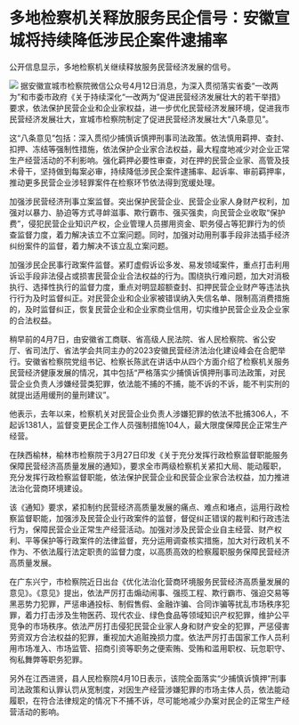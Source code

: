 # 多地检察机关释放服务民企信号：安徽宣城将持续降低涉民企案件逮捕率

公开信息显示，多地检察机关继续释放服务民营经济发展的信号。

![](https://inews.gtimg.com/om_bt/OaYdUgU2Bq_jSdov0p88skOB70hIYiA8YE62JhA_DnjbgAA/1000)
据安徽宣城市检察院微信公众号4月12日消息，为深入贯彻落实省委“一改两为”和市委市政府《关于持续深化“一改两为”促进民营经济发展壮大的若干举措》要求，依法保护民营企业和企业家权益，进一步优化民营经济发展环境，促进我市民营经济发展壮大，宣城市检察院制定了促进民营经济发展壮大“八条意见”。

这“八条意见”包括：深入贯彻少捕慎诉慎押刑事司法政策。依法慎用羁押、查封、扣押、冻结等强制性措施，依法保护企业家合法权益，最大程度地减少对企业正常生产经营活动的不利影响。强化羁押必要性审查，对在押的民营企业家、高管及技术骨干，坚持做到每案必审，持续降低涉民企案件逮捕率、起诉率、审前羁押率，推动更多民营企业涉轻罪案件在检察环节依法得到宽缓处理。

加强涉民营经济刑事立案监督。突出保护民营企业、民营企业家人身财产权利，加强对以暴力、胁迫等方式寻衅滋事、欺行霸市、强买强卖，向民营企业收取“保护费”，侵犯民营企业知识产权，企业管理人员挪用资金、职务侵占等犯罪行为的侦查监督力度，着力解决该立不立案问题。同时，加强对动用刑事手段非法插手经济纠纷案件的监督，着力解决不该立乱立案问题。

加强涉民企民事行政案件监督。紧盯虚假诉讼多发、易发领域案件，重点打击利用诉讼手段非法侵占或损害民营企业合法权益的行为。围绕执行难问题，加大对消极执行、选择性执行的监督力度，重点对明显超额查封、扣押民营企业财产等违法执行行为及时监督纠正。对民营企业和企业家被错误纳入失信名单、限制高消费措施的，及时监督纠正，恢复民营企业和企业家商业信用，切实维护民营企业及企业家的合法权益。

稍早前的4月7日，由安徽省工商联、省高级人民法院、省人民检察院、省公安厅、省司法厅、省法学会共同主办的2023安徽民营经济法治化建设峰会在合肥举行。安徽省检察院党组书记、检察长陈武在讲话中从四个方面介绍了检察机关服务民营经济健康发展的情况，其中包括“严格落实少捕慎诉慎押刑事司法政策，对民营企业负责人涉嫌经营类犯罪，依法能不捕的不捕，能不诉的不诉，能不判实刑的就提出适用缓刑的量刑建议”。

他表示，去年以来，检察机关对民营企业负责人涉嫌犯罪的依法不批捕306人，不起诉1381人，监督变更民企工作人员强制措施104人，最大限度保障民企正常生产经营。

在陕西榆林，榆林市检察院于3月27日印发《关于充分发挥行政检察监督职能服务保障民营经济高质量发展的通知》，要求全市两级检察机关紧扣大局、能动履职，充分发挥行政检察监督职能，依法保护民营企业和民营企业家合法权益，加力推进法治化营商环境建设。

该《通知》要求，紧扣制约民营经济高质量发展的痛点、难点和堵点，运用行政检察监督职能，加强涉及民营企业行政案件的监督，督促纠正错误的裁判和行政违法行为，保障民营企业正常生产经营活动。加强对涉及民营企业自主经营、财产权利、平等保护等行政案件的法律监督，充分运用调查核实措施，加大对行政机关不作为、不依法履行法定职责的监督力度，以高质高效的检察履职服务保障民营经济高质量发展。

在广东兴宁，市检察院近日出台《优化法治化营商环境服务民营经济高质量发展的意见》。《意见》提出，依法严厉打击煽动闹事、强揽工程、欺行霸市、强迫交易等黑恶势力犯罪，严惩串通投标、制假售假、金融诈骗、合同诈骗等扰乱市场秩序犯罪，着力打击涉及生物医药、现代农业、绿色食品等领域知识产权犯罪，维护公平竞争的市场秩序。依法严厉打击侵犯民营企业家人身和财产安全的犯罪，严惩侵害劳资双方合法权益的犯罪，重视加大追赃挽损力度。依法严厉打击国家工作人员利用市场准入、市场监管、招商引资等职务之便索贿、受贿和滥用职权、玩忽职守、徇私舞弊等职务犯罪。

另外在江西进贤，县人民检察院4月10日表示，该院全面落实“少捕慎诉慎押”刑事司法政策和认罪认罚从宽制度，对因生产经营涉嫌犯罪的市场主体人员，依法能动履职，在符合法律规定的情况下不捕不诉，尽可能地减少办案对民企的正常生产经营活动的影响。

